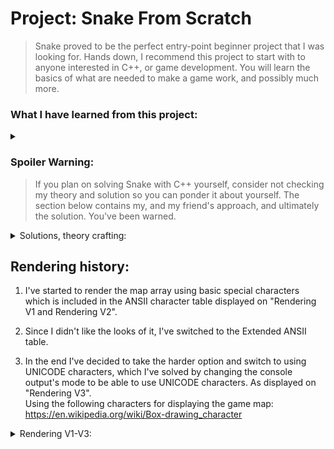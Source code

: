 
# Project: Snake From Scratch
> Snake proved to be the perfect entry-point beginner project that I was looking for. Hands down, I recommend this project to start with to anyone interested in C++, or game development. You will learn the basics of what are needed to make a game work, and possibly much more.

### What I have learned from this project:
<details>
  <summary></summary>
  
* Basic game loop
* Making a module from the game's subsystem:
  * Game map module
* Rendering / Displaying an array:
  * Using the Extended ANSII table
  * Using UNICODE chars for the console
  * Simple double buffering
  * Simple framerate limit
* Basic movement:
  * Input checking
  * Snake movement
* Collision:
  * Game map collision
  * Apple collision
</details>

### Spoiler Warning:
> If you plan on solving Snake with C++ yourself, consider not checking my theory and solution so you can ponder it about yourself. The section below contains my, and my friend's approach, and ultimately the solution. You've been warned.

<details>
<summary>Solutions, theory crafting: </summary>
   
### S4kyt's version 1:

![alt text](https://github.com/S4kyt/Snake/blob/master/proj/var_01.jpg?raw=true)

### S4kyt's version 2:

![alt text](https://github.com/S4kyt/Snake/blob/master/proj/var_02.jpg?raw=true)

### Lion's version:
Insert picture here!

</details>


## Rendering history:
1. I've started to render the map array using basic special characters which is included in the ANSII character table displayed on "Rendering V1 and Rendering V2".<br>

2. Since I didn't like the looks of it, I've switched to the Extended ANSII table.<br>

3. In the end I've decided to take the harder option and switch to using UNICODE characters, which I've solved by changing the console output's mode to be able to use UNICODE characters. As displayed on "Rendering V3".<br>
Using the following characters for displaying the game map:<br>
https://en.wikipedia.org/wiki/Box-drawing_character


<details>
<summary> Rendering V1-V3: </summary>
  
1. Rendering V1

2. Rendering V2

3. Rendering V3 and Final

</details>
